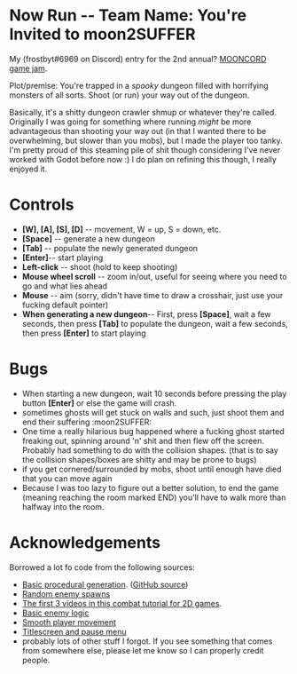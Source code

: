 
# Now Run -- Team Name: You're Invited to moon2SUFFER
My (frostbyt#6969 on Discord) entry for the 2nd annual? [MOONCORD game jam](https://mooncordgamejam.github.io/MoonJam).

Plot/premise: You're trapped in a *spooky* dungeon filled with horrifying monsters of all sorts. Shoot (or run) your way out of the dungeon.

Basically, it's a shitty dungeon crawler shmup or whatever they're called. Originally I was going for something where running *might* be more advantageous than shooting your way out (in that I wanted there to be overwhelming, but slower than you mobs), but I made the player too tanky. I'm pretty proud of this steaming pile of shit though considering I've never worked with Godot before now :) I do plan on refining this though, I really enjoyed it.

# Controls
- **[W], [A], [S], [D]** -- movement, W = up, S = down, etc.
- **[Space]** -- generate a new dungeon
- **[Tab]** -- populate the newly generated dungeon
- **[Enter]**-- start playing
- **Left-click** -- shoot (hold to keep shooting)
- **Mouse wheel scroll** -- zoom in/out, useful for seeing where you need to go and what lies ahead
- **Mouse** -- aim (sorry, didn't have time to draw a crosshair, just use your fucking default pointer)
- **When generating a new dungeon**-- First, press **[Space]**, wait a few seconds, then press **[Tab]** to populate the dungeon, wait a few seconds, then press **[Enter]** to start playing

# Bugs
- When starting a new dungeon, wait 10 seconds before pressing the play button **[Enter]** or else the game will crash.
- sometimes ghosts will get stuck on walls and such, just shoot them and end their suffering :moon2SUFFER:
- One time a really hilarious bug happened where a fucking ghost started freaking out, spinning around 'n' shit and then flew off the screen. Probably had something to do with the collision shapes. (that is to say the collision shapes/boxes are shitty and may be prone to bugs)
- if you get cornered/surrounded by mobs, shoot until enough have died that you can move again
- Because I was too lazy to figure out a better solution, to end the game (meaning reaching the room marked END) you'll have to walk more than halfway into the room.
# Acknowledgements

Borrowed a lot fo code from the following sources:
- [Basic procedural generation](https://www.youtube.com/watch?v=o3fwlk1NI-w). ([GitHub source](https://github.com/kidscancode/godot3_procgen_demos/tree/master/part08/Godot3_DungeonGen03))
- [Random enemy spawns](https://www.youtube.com/watch?v=xTMM8HLFy-A)
- [The first 3 videos in this combat tutorial for 2D games](https://www.youtube.com/watch?v=h5slNt__Tt8&list=PLZ-54sd-DMALOePYMiM9aOj49eM8tWxly).
- [Basic enemy logic](https://www.youtube.com/watch?v=dHYeoQ4pN-s&list=PLZ-54sd-DMAIayOOwIPXoL61mh3XDdaPk)
- [Smooth player movement](https://www.youtube.com/watch?v=SUZpVd18IMM)
- [Titlescreen and pause menu](https://www.youtube.com/watch?v=sKuM5AzK-uA)
- probably lots of other stuff I forgot. If you see something that comes from somewhere else, please let me know so I can properly credit people. 
